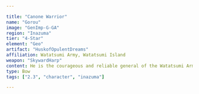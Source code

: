 ```yaml
---

title: "Canone Warrior"
name: "Gorou"
image: "GenImp-G-GA"
region: "Inazuma"
tier: "4-Star"
element: "Geo"
artifact: "HuskofOpulentDreams"
affiliation: Watatsumi Army, Watatsumi Island
weapon: "SkywardHarp"
content: He is the courageous and reliable general of the Watatsumi Army, a leader whose men can always place their trust in.
type: Bow
tags: ["2.3", "character", "inazuma"]

---
```

